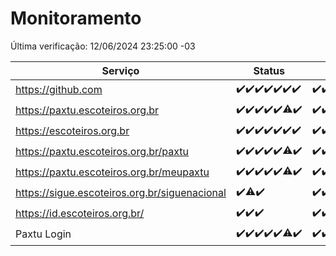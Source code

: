 # Monitoramento

Última verificação: 12/06/2024 23:25:00 -03

|Serviço|Status|Últimas 24h|
|---|---|---|
|https://github.com|<span title="2024-06-06: OK=24">✔️</span><span title="2024-06-07: OK=24">✔️</span><span title="2024-06-08: OK=24">✔️</span><span title="2024-06-09: OK=24">✔️</span><span title="2024-06-10: OK=25">✔️</span><span title="2024-06-11: OK=24">✔️</span><span title="2024-06-12: OK=2">✔️</span>|<span title="11/06/2024 23:26:00 -03 : 200">✔️</span><span title="12/06/2024 00:08:00 -03 : 200">✔️</span><span title="12/06/2024 01:08:00 -03 : 200">✔️</span><span title="12/06/2024 02:07:00 -03 : 200">✔️</span><span title="12/06/2024 03:10:00 -03 : 200">✔️</span><span title="12/06/2024 04:07:00 -03 : 200">✔️</span><span title="12/06/2024 05:09:00 -03 : 200">✔️</span><span title="12/06/2024 06:07:00 -03 : 200">✔️</span><span title="12/06/2024 07:07:00 -03 : 200">✔️</span><span title="12/06/2024 08:05:00 -03 : 200">✔️</span><span title="12/06/2024 09:12:00 -03 : 200">✔️</span><span title="12/06/2024 10:09:00 -03 : 200">✔️</span><span title="12/06/2024 11:06:00 -03 : 200">✔️</span><span title="12/06/2024 12:06:00 -03 : 200">✔️</span><span title="12/06/2024 13:08:00 -03 : 200">✔️</span><span title="12/06/2024 14:06:00 -03 : 200">✔️</span><span title="12/06/2024 15:09:00 -03 : 200">✔️</span><span title="12/06/2024 16:06:00 -03 : 200">✔️</span><span title="12/06/2024 17:07:00 -03 : 200">✔️</span><span title="12/06/2024 18:06:00 -03 : 200">✔️</span><span title="12/06/2024 19:07:00 -03 : 200">✔️</span><span title="12/06/2024 20:06:00 -03 : 200">✔️</span><span title="12/06/2024 21:33:00 -03 : 200">✔️</span><span title="12/06/2024 22:53:00 -03 : 200">✔️</span><span title="12/06/2024 23:25:00 -03 : 200">✔️</span>|
|https://paxtu.escoteiros.org.br|<span title="2024-06-06: OK=24">✔️</span><span title="2024-06-07: OK=24">✔️</span><span title="2024-06-08: OK=24">✔️</span><span title="2024-06-09: OK=24">✔️</span><span title="2024-06-10: OK=25">✔️</span><span title="2024-06-11: OK=23, Falhas=1">⚠️</span><span title="2024-06-12: OK=2">✔️</span>|<span title="11/06/2024 23:26:00 -03 : 200">✔️</span><span title="12/06/2024 00:08:00 -03 : 200">✔️</span><span title="12/06/2024 01:08:00 -03 : 200">✔️</span><span title="12/06/2024 02:07:00 -03 : 200">✔️</span><span title="12/06/2024 03:10:00 -03 : 200">✔️</span><span title="12/06/2024 04:07:00 -03 : 200">✔️</span><span title="12/06/2024 05:09:00 -03 : 200">✔️</span><span title="12/06/2024 06:07:00 -03 : 200">✔️</span><span title="12/06/2024 07:07:00 -03 : 200">✔️</span><span title="12/06/2024 08:05:00 -03 : 200">✔️</span><span title="12/06/2024 09:12:00 -03 : 200">✔️</span><span title="12/06/2024 10:09:00 -03 : 200">✔️</span><span title="12/06/2024 11:06:00 -03 : 200">✔️</span><span title="12/06/2024 12:06:00 -03 : 200">✔️</span><span title="12/06/2024 13:08:00 -03 : 200">✔️</span><span title="12/06/2024 14:06:00 -03 : 200">✔️</span><span title="12/06/2024 15:09:00 -03 : 200">✔️</span><span title="12/06/2024 16:06:00 -03 : 200">✔️</span><span title="12/06/2024 17:07:00 -03 : 200">✔️</span><span title="12/06/2024 18:06:00 -03 : 200">✔️</span><span title="12/06/2024 19:07:00 -03 : 200">✔️</span><span title="12/06/2024 20:06:00 -03 : 200">✔️</span><span title="12/06/2024 21:33:00 -03 : 200">✔️</span><span title="12/06/2024 22:53:00 -03 : 200">✔️</span><span title="12/06/2024 23:25:00 -03 : 200">✔️</span>|
|https://escoteiros.org.br|<span title="2024-06-06: OK=24">✔️</span><span title="2024-06-07: OK=24">✔️</span><span title="2024-06-08: OK=24">✔️</span><span title="2024-06-09: OK=24">✔️</span><span title="2024-06-10: OK=25">✔️</span><span title="2024-06-11: OK=24">✔️</span><span title="2024-06-12: OK=2">✔️</span>|<span title="11/06/2024 23:26:00 -03 : 200">✔️</span><span title="12/06/2024 00:08:00 -03 : 200">✔️</span><span title="12/06/2024 01:08:00 -03 : 200">✔️</span><span title="12/06/2024 02:07:00 -03 : 200">✔️</span><span title="12/06/2024 03:10:00 -03 : 200">✔️</span><span title="12/06/2024 04:07:00 -03 : 200">✔️</span><span title="12/06/2024 05:09:00 -03 : 200">✔️</span><span title="12/06/2024 06:07:00 -03 : 200">✔️</span><span title="12/06/2024 07:07:00 -03 : 200">✔️</span><span title="12/06/2024 08:05:00 -03 : 200">✔️</span><span title="12/06/2024 09:12:00 -03 : 200">✔️</span><span title="12/06/2024 10:09:00 -03 : 200">✔️</span><span title="12/06/2024 11:06:00 -03 : 200">✔️</span><span title="12/06/2024 12:06:00 -03 : 200">✔️</span><span title="12/06/2024 13:08:00 -03 : 200">✔️</span><span title="12/06/2024 14:06:00 -03 : 200">✔️</span><span title="12/06/2024 15:09:00 -03 : 200">✔️</span><span title="12/06/2024 16:06:00 -03 : 200">✔️</span><span title="12/06/2024 17:07:00 -03 : 200">✔️</span><span title="12/06/2024 18:06:00 -03 : 200">✔️</span><span title="12/06/2024 19:07:00 -03 : 200">✔️</span><span title="12/06/2024 20:06:00 -03 : 200">✔️</span><span title="12/06/2024 21:33:00 -03 : 200">✔️</span><span title="12/06/2024 22:53:00 -03 : 200">✔️</span><span title="12/06/2024 23:25:00 -03 : 200">✔️</span>|
|https://paxtu.escoteiros.org.br/paxtu|<span title="2024-06-06: OK=24">✔️</span><span title="2024-06-07: OK=24">✔️</span><span title="2024-06-08: OK=24">✔️</span><span title="2024-06-09: OK=24">✔️</span><span title="2024-06-10: OK=25">✔️</span><span title="2024-06-11: OK=23, Falhas=1">⚠️</span><span title="2024-06-12: OK=2">✔️</span>|<span title="11/06/2024 23:26:00 -03 : 200">✔️</span><span title="12/06/2024 00:08:00 -03 : 200">✔️</span><span title="12/06/2024 01:08:00 -03 : 200">✔️</span><span title="12/06/2024 02:07:00 -03 : 200">✔️</span><span title="12/06/2024 03:10:00 -03 : 200">✔️</span><span title="12/06/2024 04:07:00 -03 : 200">✔️</span><span title="12/06/2024 05:09:00 -03 : 200">✔️</span><span title="12/06/2024 06:07:00 -03 : 200">✔️</span><span title="12/06/2024 07:07:00 -03 : 200">✔️</span><span title="12/06/2024 08:05:00 -03 : 200">✔️</span><span title="12/06/2024 09:12:00 -03 : 200">✔️</span><span title="12/06/2024 10:10:00 -03 : 200">✔️</span><span title="12/06/2024 11:06:00 -03 : 200">✔️</span><span title="12/06/2024 12:06:00 -03 : 200">✔️</span><span title="12/06/2024 13:08:00 -03 : 200">✔️</span><span title="12/06/2024 14:06:00 -03 : 200">✔️</span><span title="12/06/2024 15:09:00 -03 : 200">✔️</span><span title="12/06/2024 16:06:00 -03 : 200">✔️</span><span title="12/06/2024 17:07:00 -03 : 200">✔️</span><span title="12/06/2024 18:06:00 -03 : 200">✔️</span><span title="12/06/2024 19:07:00 -03 : 200">✔️</span><span title="12/06/2024 20:06:00 -03 : 200">✔️</span><span title="12/06/2024 21:33:00 -03 : 200">✔️</span><span title="12/06/2024 22:53:00 -03 : 200">✔️</span><span title="12/06/2024 23:25:00 -03 : 200">✔️</span>|
|https://paxtu.escoteiros.org.br/meupaxtu|<span title="2024-06-06: OK=24">✔️</span><span title="2024-06-07: OK=24">✔️</span><span title="2024-06-08: OK=24">✔️</span><span title="2024-06-09: OK=24">✔️</span><span title="2024-06-10: OK=25">✔️</span><span title="2024-06-11: OK=23, Falhas=1">⚠️</span><span title="2024-06-12: OK=2">✔️</span>|<span title="11/06/2024 23:26:00 -03 : 200">✔️</span><span title="12/06/2024 00:08:00 -03 : 200">✔️</span><span title="12/06/2024 01:08:00 -03 : 200">✔️</span><span title="12/06/2024 02:07:00 -03 : 200">✔️</span><span title="12/06/2024 03:10:00 -03 : 200">✔️</span><span title="12/06/2024 04:07:00 -03 : 200">✔️</span><span title="12/06/2024 05:09:00 -03 : 200">✔️</span><span title="12/06/2024 06:07:00 -03 : 200">✔️</span><span title="12/06/2024 07:07:00 -03 : 200">✔️</span><span title="12/06/2024 08:05:00 -03 : 200">✔️</span><span title="12/06/2024 09:12:00 -03 : 200">✔️</span><span title="12/06/2024 10:10:00 -03 : 200">✔️</span><span title="12/06/2024 11:06:00 -03 : 200">✔️</span><span title="12/06/2024 12:06:00 -03 : 200">✔️</span><span title="12/06/2024 13:08:00 -03 : 200">✔️</span><span title="12/06/2024 14:06:00 -03 : 200">✔️</span><span title="12/06/2024 15:09:00 -03 : 200">✔️</span><span title="12/06/2024 16:06:00 -03 : 200">✔️</span><span title="12/06/2024 17:07:00 -03 : 200">✔️</span><span title="12/06/2024 18:06:00 -03 : 200">✔️</span><span title="12/06/2024 19:07:00 -03 : 200">✔️</span><span title="12/06/2024 20:06:00 -03 : 200">✔️</span><span title="12/06/2024 21:33:00 -03 : 200">✔️</span><span title="12/06/2024 22:53:00 -03 : 200">✔️</span><span title="12/06/2024 23:25:00 -03 : 200">✔️</span>|
|https://sigue.escoteiros.org.br/siguenacional|<span title="2024-06-10: OK=15">✔️</span><span title="2024-06-11: OK=23, Falhas=1">⚠️</span><span title="2024-06-12: OK=2">✔️</span>|<span title="11/06/2024 23:26:00 -03 : 200">✔️</span><span title="12/06/2024 00:08:00 -03 : 200">✔️</span><span title="12/06/2024 01:08:00 -03 : 200">✔️</span><span title="12/06/2024 02:07:00 -03 : 200">✔️</span><span title="12/06/2024 03:10:00 -03 : 200">✔️</span><span title="12/06/2024 04:07:00 -03 : 200">✔️</span><span title="12/06/2024 05:09:00 -03 : 200">✔️</span><span title="12/06/2024 06:07:00 -03 : 200">✔️</span><span title="12/06/2024 07:07:00 -03 : 200">✔️</span><span title="12/06/2024 08:05:00 -03 : 200">✔️</span><span title="12/06/2024 09:12:00 -03 : 200">✔️</span><span title="12/06/2024 10:10:00 -03 : 200">✔️</span><span title="12/06/2024 11:06:00 -03 : 200">✔️</span><span title="12/06/2024 12:06:00 -03 : 200">✔️</span><span title="12/06/2024 13:08:00 -03 : 200">✔️</span><span title="12/06/2024 14:06:00 -03 : 200">✔️</span><span title="12/06/2024 15:09:00 -03 : 200">✔️</span><span title="12/06/2024 16:06:00 -03 : 200">✔️</span><span title="12/06/2024 17:07:00 -03 : 200">✔️</span><span title="12/06/2024 18:06:00 -03 : 200">✔️</span><span title="12/06/2024 19:07:00 -03 : 200">✔️</span><span title="12/06/2024 20:06:00 -03 : 200">✔️</span><span title="12/06/2024 21:33:00 -03 : 200">✔️</span><span title="12/06/2024 22:53:00 -03 : 200">✔️</span><span title="12/06/2024 23:25:00 -03 : 200">✔️</span>|
|https://id.escoteiros.org.br/|<span title="2024-06-10: OK=15">✔️</span><span title="2024-06-11: OK=24">✔️</span><span title="2024-06-12: OK=2">✔️</span>|<span title="11/06/2024 23:26:00 -03 : 200">✔️</span><span title="12/06/2024 00:08:00 -03 : 200">✔️</span><span title="12/06/2024 01:08:00 -03 : 200">✔️</span><span title="12/06/2024 02:07:00 -03 : 200">✔️</span><span title="12/06/2024 03:10:00 -03 : 200">✔️</span><span title="12/06/2024 04:07:00 -03 : 200">✔️</span><span title="12/06/2024 05:09:00 -03 : 200">✔️</span><span title="12/06/2024 06:07:00 -03 : 200">✔️</span><span title="12/06/2024 07:07:00 -03 : 200">✔️</span><span title="12/06/2024 08:05:00 -03 : 200">✔️</span><span title="12/06/2024 09:12:00 -03 : 200">✔️</span><span title="12/06/2024 10:10:00 -03 : 200">✔️</span><span title="12/06/2024 11:06:00 -03 : 200">✔️</span><span title="12/06/2024 12:06:00 -03 : 200">✔️</span><span title="12/06/2024 13:08:00 -03 : 200">✔️</span><span title="12/06/2024 14:06:00 -03 : 200">✔️</span><span title="12/06/2024 15:09:00 -03 : 200">✔️</span><span title="12/06/2024 16:06:00 -03 : 200">✔️</span><span title="12/06/2024 17:07:00 -03 : 200">✔️</span><span title="12/06/2024 18:06:00 -03 : 200">✔️</span><span title="12/06/2024 19:07:00 -03 : 200">✔️</span><span title="12/06/2024 20:06:00 -03 : 200">✔️</span><span title="12/06/2024 21:33:00 -03 : 200">✔️</span><span title="12/06/2024 22:53:00 -03 : 200">✔️</span><span title="12/06/2024 23:25:00 -03 : 200">✔️</span>|
|Paxtu Login|<span title="2024-06-06: OK=24">✔️</span><span title="2024-06-07: OK=24">✔️</span><span title="2024-06-08: OK=24">✔️</span><span title="2024-06-09: OK=24">✔️</span><span title="2024-06-10: OK=25">✔️</span><span title="2024-06-11: OK=23, Falhas=1">⚠️</span><span title="2024-06-12: OK=2">✔️</span>|<span title="11/06/2024 23:26:00 -03 : 200">✔️</span><span title="12/06/2024 00:08:00 -03 : 200">✔️</span><span title="12/06/2024 01:08:00 -03 : 200">✔️</span><span title="12/06/2024 02:07:00 -03 : 200">✔️</span><span title="12/06/2024 03:10:00 -03 : 200">✔️</span><span title="12/06/2024 04:07:00 -03 : 200">✔️</span><span title="12/06/2024 05:09:00 -03 : 200">✔️</span><span title="12/06/2024 06:07:00 -03 : 200">✔️</span><span title="12/06/2024 07:07:00 -03 : 200">✔️</span><span title="12/06/2024 08:05:00 -03 : 200">✔️</span><span title="12/06/2024 09:12:00 -03 : 200">✔️</span><span title="12/06/2024 10:10:00 -03 : 200">✔️</span><span title="12/06/2024 11:06:00 -03 : 200">✔️</span><span title="12/06/2024 12:06:00 -03 : 200">✔️</span><span title="12/06/2024 13:08:00 -03 : 200">✔️</span><span title="12/06/2024 14:06:00 -03 : 200">✔️</span><span title="12/06/2024 15:09:00 -03 : 200">✔️</span><span title="12/06/2024 16:06:00 -03 : 200">✔️</span><span title="12/06/2024 17:07:00 -03 : 200">✔️</span><span title="12/06/2024 18:06:00 -03 : 200">✔️</span><span title="12/06/2024 19:07:00 -03 : 200">✔️</span><span title="12/06/2024 20:06:00 -03 : 200">✔️</span><span title="12/06/2024 21:33:00 -03 : 200">✔️</span><span title="12/06/2024 22:53:00 -03 : 200">✔️</span><span title="12/06/2024 23:25:00 -03 : 200">✔️</span>|
